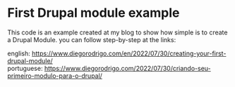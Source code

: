 # First Drupal module example

This code is an example created at my blog to show how simple is to create a Drupal Module. you can follow step-by-step at the links:

english: <https://www.diegorodrigo.com/en/2022/07/30/creating-your-first-drupal-module/> <br>
portuguese: <https://www.diegorodrigo.com/2022/07/30/criando-seu-primeiro-modulo-para-o-drupal/>
